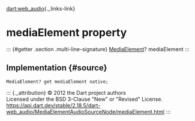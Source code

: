 [dart:web\_audio](../../dart-web_audio/dart-web_audio-library){._links-link}

mediaElement property
=====================

::: {#getter .section .multi-line-signature}
[MediaElement](../../dart-html/mediaelement-class)? mediaElement
:::

Implementation {#source}
--------------

``` {.language-dart data-language="dart"}
MediaElement? get mediaElement native;
```

::: {._attribution}
© 2012 the Dart project authors\
Licensed under the BSD 3-Clause \"New\" or \"Revised\" License.\
<https://api.dart.dev/stable/2.18.5/dart-web_audio/MediaElementAudioSourceNode/mediaElement.html>
:::
